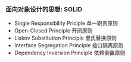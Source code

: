 ### 面向对象设计的思想: SOLID
 - Single Responsibility Priciple 单一职责原则
 - Open-Closed Principle 开闭原则
 - Liskov Substitution Principle 里氏替换原则
 - Interface Segregation Principle 接口隔离原则
 - Dependency Inversion Principle 依赖倒置原则
 
  